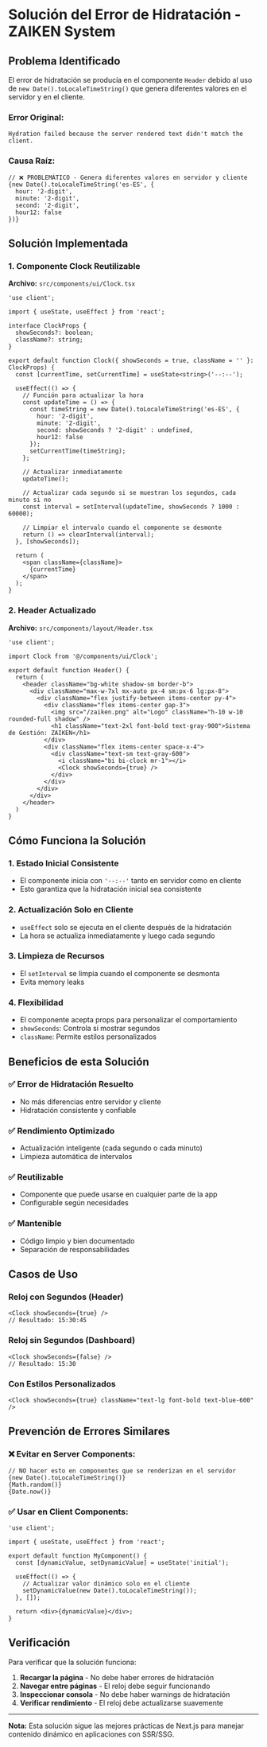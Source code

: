 # Solución del Error de Hidratación - ZAIKEN System

## Problema Identificado

El error de hidratación se producía en el componente `Header` debido al uso de `new Date().toLocaleTimeString()` que genera diferentes valores en el servidor y en el cliente.

### Error Original:
```
Hydration failed because the server rendered text didn't match the client.
```

### Causa Raíz:
```tsx
// ❌ PROBLEMÁTICO - Genera diferentes valores en servidor y cliente
{new Date().toLocaleTimeString('es-ES', {
  hour: '2-digit',
  minute: '2-digit',
  second: '2-digit',
  hour12: false
})}
```

## Solución Implementada

### 1. Componente Clock Reutilizable
**Archivo:** `src/components/ui/Clock.tsx`

```tsx
'use client';

import { useState, useEffect } from 'react';

interface ClockProps {
  showSeconds?: boolean;
  className?: string;
}

export default function Clock({ showSeconds = true, className = '' }: ClockProps) {
  const [currentTime, setCurrentTime] = useState<string>('--:--');

  useEffect(() => {
    // Función para actualizar la hora
    const updateTime = () => {
      const timeString = new Date().toLocaleTimeString('es-ES', {
        hour: '2-digit',
        minute: '2-digit',
        second: showSeconds ? '2-digit' : undefined,
        hour12: false
      });
      setCurrentTime(timeString);
    };

    // Actualizar inmediatamente
    updateTime();

    // Actualizar cada segundo si se muestran los segundos, cada minuto si no
    const interval = setInterval(updateTime, showSeconds ? 1000 : 60000);

    // Limpiar el intervalo cuando el componente se desmonte
    return () => clearInterval(interval);
  }, [showSeconds]);

  return (
    <span className={className}>
      {currentTime}
    </span>
  );
}
```

### 2. Header Actualizado
**Archivo:** `src/components/layout/Header.tsx`

```tsx
'use client';

import Clock from '@/components/ui/Clock';

export default function Header() {
  return (
    <header className="bg-white shadow-sm border-b">
      <div className="max-w-7xl mx-auto px-4 sm:px-6 lg:px-8">
        <div className="flex justify-between items-center py-4">
          <div className="flex items-center gap-3">
            <img src="/zaiken.png" alt="Logo" className="h-10 w-10 rounded-full shadow" />
            <h1 className="text-2xl font-bold text-gray-900">Sistema de Gestión: ZAIKEN</h1>
          </div>
          <div className="flex items-center space-x-4">
            <div className="text-sm text-gray-600">
              <i className="bi bi-clock mr-1"></i>
              <Clock showSeconds={true} />
            </div>
          </div>
        </div>
      </div>
    </header>
  )
}
```

## Cómo Funciona la Solución

### 1. **Estado Inicial Consistente**
- El componente inicia con `'--:--'` tanto en servidor como en cliente
- Esto garantiza que la hidratación inicial sea consistente

### 2. **Actualización Solo en Cliente**
- `useEffect` solo se ejecuta en el cliente después de la hidratación
- La hora se actualiza inmediatamente y luego cada segundo

### 3. **Limpieza de Recursos**
- El `setInterval` se limpia cuando el componente se desmonta
- Evita memory leaks

### 4. **Flexibilidad**
- El componente acepta props para personalizar el comportamiento
- `showSeconds`: Controla si mostrar segundos
- `className`: Permite estilos personalizados

## Beneficios de esta Solución

### ✅ **Error de Hidratación Resuelto**
- No más diferencias entre servidor y cliente
- Hidratación consistente y confiable

### ✅ **Rendimiento Optimizado**
- Actualización inteligente (cada segundo o cada minuto)
- Limpieza automática de intervalos

### ✅ **Reutilizable**
- Componente que puede usarse en cualquier parte de la app
- Configurable según necesidades

### ✅ **Mantenible**
- Código limpio y bien documentado
- Separación de responsabilidades

## Casos de Uso

### Reloj con Segundos (Header)
```tsx
<Clock showSeconds={true} />
// Resultado: 15:30:45
```

### Reloj sin Segundos (Dashboard)
```tsx
<Clock showSeconds={false} />
// Resultado: 15:30
```

### Con Estilos Personalizados
```tsx
<Clock showSeconds={true} className="text-lg font-bold text-blue-600" />
```

## Prevención de Errores Similares

### ❌ **Evitar en Server Components:**
```tsx
// NO hacer esto en componentes que se renderizan en el servidor
{new Date().toLocaleTimeString()}
{Math.random()}
{Date.now()}
```

### ✅ **Usar en Client Components:**
```tsx
'use client';

import { useState, useEffect } from 'react';

export default function MyComponent() {
  const [dynamicValue, setDynamicValue] = useState('initial');

  useEffect(() => {
    // Actualizar valor dinámico solo en el cliente
    setDynamicValue(new Date().toLocaleTimeString());
  }, []);

  return <div>{dynamicValue}</div>;
}
```

## Verificación

Para verificar que la solución funciona:

1. **Recargar la página** - No debe haber errores de hidratación
2. **Navegar entre páginas** - El reloj debe seguir funcionando
3. **Inspeccionar consola** - No debe haber warnings de hidratación
4. **Verificar rendimiento** - El reloj debe actualizarse suavemente

---

**Nota:** Esta solución sigue las mejores prácticas de Next.js para manejar contenido dinámico en aplicaciones con SSR/SSG.
